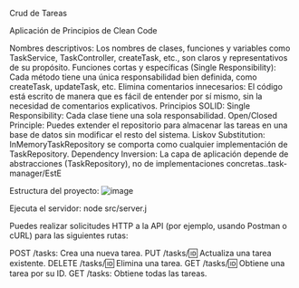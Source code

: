Crud de Tareas

Aplicación de Principios de Clean Code

Nombres descriptivos: Los nombres de clases, funciones y variables como TaskService, TaskController, createTask, etc., son claros y representativos de su propósito.
Funciones cortas y específicas (Single Responsibility): Cada método tiene una única responsabilidad bien definida, como createTask, updateTask, etc.
Elimina comentarios innecesarios: El código está escrito de manera que es fácil de entender por sí mismo, sin la necesidad de comentarios explicativos.
Principios SOLID:
Single Responsibility: Cada clase tiene una sola responsabilidad.
Open/Closed Principle: Puedes extender el repositorio para almacenar las tareas en una base de datos sin modificar el resto del sistema.
Liskov Substitution: InMemoryTaskRepository se comporta como cualquier implementación de TaskRepository.
Dependency Inversion: La capa de aplicación depende de abstracciones (TaskRepository), no de implementaciones concretas..task-manager/EstE

Estructura del proyecto:
![image](https://github.com/user-attachments/assets/db2b34ad-0092-4bcc-8e10-b2f72bc22ee1)


Ejecuta el servidor:
node src/server.j

Puedes realizar solicitudes HTTP a la API (por ejemplo, usando Postman o cURL) para las siguientes rutas:

POST /tasks: Crea una nueva tarea.
PUT /tasks/:id: Actualiza una tarea existente.
DELETE /tasks/:id: Elimina una tarea.
GET /tasks/:id: Obtiene una tarea por su ID.
GET /tasks: Obtiene todas las tareas.
